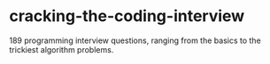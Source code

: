 # cracking-the-coding-interview
189 programming interview questions, ranging from the basics to the trickiest algorithm problems.
